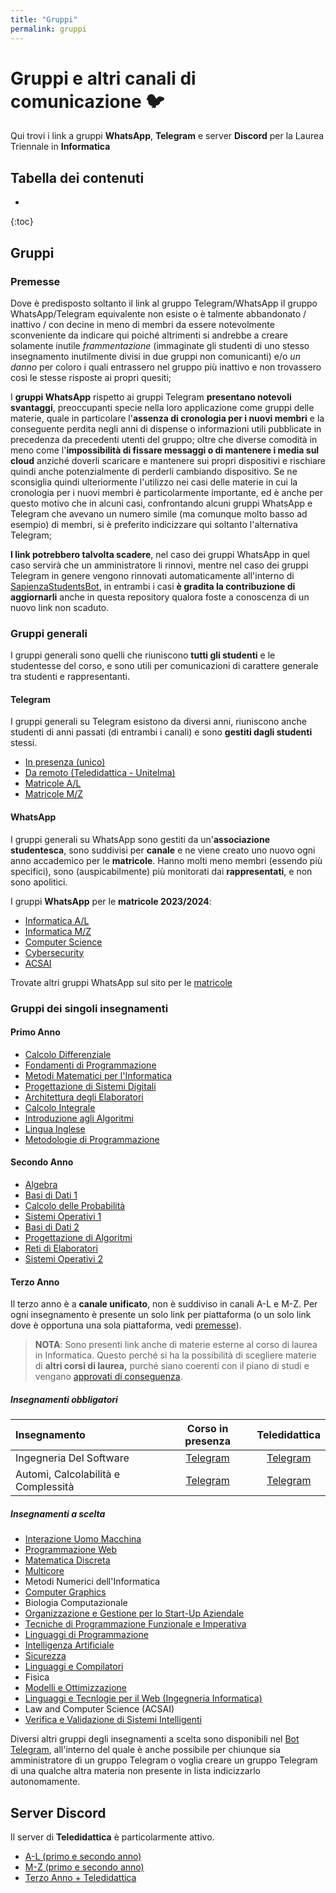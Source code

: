 ```yaml
---
title: "Gruppi"
permalink: gruppi
---
```


# Gruppi e altri canali di comunicazione 🐦

<!-- <p align="center"> -->
<!-- <p> -->
<!--   <img src="https://img.shields.io/badge/Discord-%235865F2.svg?style=for-the-badge&logo=discord&logoColor=white"> -->
<!--   <img src="https://img.shields.io/badge/WhatsApp-25D366?style=for-the-badge&logo=whatsapp&logoColor=white"> -->
<!--   <img src="https://img.shields.io/badge/Telegram-2CA5E0?style=for-the-badge&logo=telegram&logoColor=white"> -->
<!--   <img src="https://img.shields.io/badge/Facebook-%231877F2.svg?style=for-the-badge&logo=Facebook&logoColor=white"> -->
<!-- </p> -->
<!-- La seguente pagina contiene i link ai gruppi di comunicazione come **WhatsApp**, **Telegram** e **Discord** per ogni insegnamento della laurea triennale in Informatica e per i gruppi generali di ogni Anno Accademico. -->

Qui trovi i link a gruppi **WhatsApp**, **Telegram** e server **Discord** per la Laurea Triennale in **Informatica**

## Tabella dei contenuti
* 
{:toc}

## Gruppi

### Premesse

Dove è predisposto soltanto il link al gruppo Telegram/WhatsApp il gruppo WhatsApp/Telegram equivalente non esiste o è talmente abbandonato / inattivo / con decine in meno di membri da essere notevolmente sconveniente da indicare qui poiché altrimenti si andrebbe a creare solamente inutile _frammentazione_ (immaginate gli studenti di uno stesso insegnamento inutilmente divisi in due gruppi non comunicanti) e/o _un danno_ per coloro i quali entrassero nel gruppo più inattivo e non trovassero così le stesse risposte ai propri quesiti;

I **gruppi WhatsApp** rispetto ai gruppi Telegram **presentano notevoli svantaggi**, preoccupanti specie nella loro applicazione come gruppi delle materie, quale in particolare l'**assenza di cronologia per i nuovi membri** e la conseguente perdita negli anni di dispense o informazioni utili pubblicate in precedenza da precedenti utenti del gruppo; oltre che diverse comodità in meno come l'**impossibilità di fissare messaggi o di mantenere i media sul cloud** anziché doverli scaricare e mantenere sui propri dispositivi e rischiare quindi anche potenzialmente di perderli cambiando dispositivo. Se ne sconsiglia quindi ulteriormente l'utilizzo nei casi delle materie in cui la cronologia per i nuovi membri è particolarmente importante, ed è anche per questo motivo che in alcuni casi, confrontando alcuni gruppi WhatsApp e Telegram che avevano un numero simile (ma comunque molto basso ad esempio) di membri, si è preferito indicizzare qui soltanto l'alternativa Telegram;

**I link potrebbero talvolta scadere**, nel caso dei gruppi WhatsApp in quel caso servirà che un amministratore li rinnovi, mentre nel caso dei gruppi Telegram in genere vengono rinnovati automaticamente all'interno di [SapienzaStudentsBot](https://telegram.me/SapienzaStudentsBot), in entrambi i casi **è gradita la contribuzione di aggiornarli** anche in questa repository qualora foste a conoscenza di un nuovo link non scaduto.

### Gruppi generali

I gruppi generali sono quelli che riuniscono **tutti gli studenti** e le studentesse del corso, e sono utili per comunicazioni di carattere generale tra studenti e rappresentanti.

#### Telegram

I gruppi generali su Telegram esistono da diversi anni, riuniscono anche studenti di anni passati (di entrambi i canali) e sono **gestiti dagli studenti** stessi.

<!-- I gruppi generali su Telegram esistono da diversi anni e riuniscono tutti gli studenti e le studentesse  -->
<!-- (il gruppo in presenza è **unico**, non è separato per canali) -->
<!-- in particolare, nel caso del gruppo della triennale in presenza, sia gli studenti e le studentesse del canale A/L sia gli studenti e le studentesse del canale M/Z -->
<!-- | Descrizione | Link | -->
<!-- | :- | :-: | -->

- [In presenza (unico)](https://t.me/sapienzainformatica)
- [Da remoto (Teledidattica - Unitelma)](https://t.me/InformaticaSapienzaTeledidattica)
- [Matricole A/L](https://t.me/addlist/10sQnIhXeJ84ZWY0)
- [Matricole M/Z](https://t.me/addlist/4mgg0jzRSgUzNTZk)

#### WhatsApp

I gruppi generali su WhatsApp sono gestiti da un'**associazione studentesca**, sono suddivisi per **canale** e ne viene creato uno nuovo ogni anno accademico per le **matricole**. Hanno molti meno membri (essendo più specifici), sono (auspicabilmente) più monitorati dai **rappresentati**, e non sono apolitici.

<!-- I gruppi generali su WhatsApp sono gestiti da un'**associazione studentesca**, sono suddivisi per **canale** e ne viene creato uno nuovo ogni anno accademico per le **matricole**. Rispetto ai gruppi Telegram non godono quindi di apoliticità e di una platea molto più ampia di membri (quelli di tutti i canali e di tutti gli anni accademici) ma sono più specifici e auspicabilmente più monitorati dai rappresentanti per eventuali dubbi di rappresentanza. -->

I gruppi **WhatsApp** per le **matricole 2023/2024**:

- [Informatica A/L](https://chat.whatsapp.com/LQ7URHEodWwFy9lef532ZJ) 
- [Informatica M/Z](https://chat.whatsapp.com/FrQywvsNDReB6vfTv6NElO)
- [Computer Science](https://chat.whatsapp.com/HyHzjj4ypC6BghNiTSukIQ) 
- [Cybersecurity]( https://chat.whatsapp.com/HGqjF3YPYIq8sjMNEcZi7A)
- [ACSAI](https://chat.whatsapp.com/H4XKATjNMqxIhauBHv2JGI)

Trovate altri gruppi WhatsApp sul sito per le [matricole](https://sites.google.com/uniroma1.it/matricolesapienza/home-page?authuser=0)
<!-- | Anno | Canale A-L | Canale M-Z | Gruppo Unico | -->
<!-- | :--- | :--------: | :--------: | -->
<!-- | 2023-2024 | [Link](https://chat.whatsapp.com/LQ7URHEodWwFy9lef532ZJ) | [Link](https://chat.whatsapp.com/FrQywvsNDReB6vfTv6NElO) | - | -->
<!-- | 2022-2023 | [Link](https://chat.whatsapp.com/G0JFRbnfH2tGNvG5aoGDfq) | [Link](https://chat.whatsapp.com/DiYRHHGhn9VIOtXxD7KAAK) | - | -->
<!-- | 2021-2022 | [Link](https://chat.whatsapp.com/IB4KHEu0R7tCz5G8PWPWOz) | [Link](https://chat.whatsapp.com/JkcRXRSx8S65IuASUAsXVb) | - |  -->
<!-- | 2020-2021 | [Link](https://chat.whatsapp.com/K24g7YAuRqw9Fi92gHmLGd) | [Link](https://chat.whatsapp.com/Cw7HNwLDmb3KWlhbHiaB0y) | [Link](https://chat.whatsapp.com/BmXr67w2jnmBV4EldlwtJZ) | -->

### Gruppi dei singoli insegnamenti

#### Primo Anno

- [Calcolo Differenziale](https://t.me/+Cw_63BoRvE03YmM0)
- [Fondamenti di Programmazione](https://t.me/+NQ8H6iLHOIIwMzM0)
- [Metodi Matematici per l'Informatica](https://t.me/+m_-WkFEmQzdmZDZk)
- [Progettazione di Sistemi Digitali](https://t.me/+hr9OFwWWGCZhODU0)
- [Architettura degli Elaboratori](https://t.me/+2PAqwS4raLY4N2U0)
- [Calcolo Integrale](https://t.me/+lnnFbmFQNNBjNGRk)
- [Introduzione agli Algoritmi](https://t.me/+wJY633Yc1pUxMjk0)
- [Lingua Inglese](https://t.me/+clLwVwTLUHk3YzM0)
- [Metodologie di Programmazione](https://t.me/+8iyKxeRgfXtmY2Y0)

<!-- | Insegnamento | Gruppo |  -->
<!-- | :- | :-: | -->
<!-- | Calcolo Differenziale | [Telegram](https://t.me/+Cw_63BoRvE03YmM0) | -->
<!-- | Fondamenti di Programmazione | [Telegram](https://t.me/+NQ8H6iLHOIIwMzM0) | -->
<!-- | Metodi Matematici per l'Informatica | [Telegram](https://t.me/+m_-WkFEmQzdmZDZk) | -->
<!-- | Progettazione di Sistemi Digitali | [Telegram](https://t.me/+hr9OFwWWGCZhODU0) | -->
<!-- | Architettura degli Elaboratori | [Telegram](https://t.me/+2PAqwS4raLY4N2U0) | -->
<!-- | Calcolo Integrale | [Telegram](https://t.me/+lnnFbmFQNNBjNGRk) | -->
<!-- | Introduzione agli Algoritmi | [Telegram](https://t.me/+wJY633Yc1pUxMjk0) | -->
<!-- | Lingua Inglese | [Telegram](https://t.me/+clLwVwTLUHk3YzM0) | -->
<!-- | Metodologie di Programmazione | [Telegram](https://t.me/+8iyKxeRgfXtmY2Y0) | -->

#### Secondo Anno

- [Algebra](https://t.me/+798mXLThj_JmYTBk)
- [Basi di Dati 1](https://t.me/+eRVplF3Va3dlNDJk)
- [Calcolo delle Probabilità](https://t.me/+Dq6lPczRbJtmNmVk)
- [Sistemi Operativi 1](https://t.me/+oF0ppISY8EFmOTZk)
- [Basi di Dati 2](https://t.me/+xTuUWRfneSwwMjBk)
- [Progettazione di Algoritmi](https://t.me/+qtCCTLlBW4pjY2Jk)
- [Reti di Elaboratori](https://t.me/+vNSkWJUgs9Y1MzFk)
- [Sistemi Operativi 2](https://t.me/+PzNOzkmwVio4Nzg0)

<!-- | Insegnamento | Gruppo | -->
<!-- | :- | :-: | -->
<!-- | Algebra | [Telegram](https://t.me/+798mXLThj_JmYTBk) | -->
<!-- | Basi di Dati 1 | [Telegram](https://t.me/+eRVplF3Va3dlNDJk) | -->
<!-- | Calcolo delle Probabilità | [Telegram](https://t.me/+Dq6lPczRbJtmNmVk) | -->
<!-- | Sistemi Operativi 1 | [Telegram](https://t.me/+oF0ppISY8EFmOTZk) | -->
<!-- | Basi di Dati 2 | [Telegram](https://t.me/+xTuUWRfneSwwMjBk) | -->
<!-- | Progettazione di Algoritmi &emsp; &emsp; &emsp; &emsp; | [Telegram](https://t.me/+qtCCTLlBW4pjY2Jk) | -->
<!-- | Reti di Elaboratori| [Telegram](https://t.me/+vNSkWJUgs9Y1MzFk) | -->
<!-- | Sistemi Operativi 2 | [Telegram](https://t.me/+PzNOzkmwVio4Nzg0) | -->

#### Terzo Anno

Il terzo anno è a **canale unificato**, non è suddiviso in canali A-L e M-Z. Per ogni insegnamento è presente un solo link per piattaforma (o un solo link dove è opportuna una sola piattaforma, vedi [premesse](#gruppi-dei-singoli-insegnamenti)).

> **NOTA**: Sono presenti link anche di materie esterne al corso di laurea in Informatica. Questo perché si ha la possibilità di scegliere materie di **altri corsi di laurea,** purché siano coerenti con il piano di studi e vengano [approvati di conseguenza](./percorso-formativo#come-scegliere-gli-esami-esterni).

##### Insegnamenti obbligatori

| Insegnamento | Corso in presenza | Teledidattica |
| :- | :-: | :-: |
| Ingegneria Del Software | [Telegram](https://t.me/+u6hEDMJqXsNhZjk0) | [Telegram](https://t.me/+ziirbiKQi2g5ZjU0) |
| Automi, Calcolabilità e Complessità | [Telegram](https://t.me/+u6hEDMJqXsNhZjk0) | [Telegram](https://t.me/+cyF-V6dnurcyNGQ0) |

##### Insegnamenti a scelta

<!-- | Insegnamento | Gruppo unico | -->
<!-- | :----------: | :----------: | -->

- [Interazione Uomo Macchina](https://t.me/+SH7YpeAP-WpNXCC_)
- [Programmazione Web](https://t.me/+SNkXYOYD8edMJ4TS)
- [Matematica Discreta](https://t.me/+x5k6q2yrsztlOWVk)
- [Multicore](https://t.me/+VBYueH15i5bz6MZv)
- Metodi Numerici dell'Informatica
- [Computer Graphics](https://t.me/+UkvugTa0Bxm0nA4t)
- Biologia Computazionale
- [Organizzazione e Gestione per lo Start-Up Aziendale](https://t.me/+UwPBxAs2d1t1DyEO)
- [Tecniche di Programmazione Funzionale e Imperativa](https://t.me/+FX62ifPquP9kODA8)
- [Linguaggi di Programmazione](https://t.me/+WMcOOMn-dTLBVtQq)
- [Intelligenza Artificiale](https://t.me/+ScQeqz7Ij1hglCy-)
- [Sicurezza](https://t.me/+VOfFTJId_33Juoly)
- [Linguaggi e Compilatori](https://t.me/+SpmBS1GeLmVO-4ff)
- Fisica
- [Modelli e Ottimizzazione](https://t.me/+TyMj4NBvh8pVeId9)
- [Linguaggi e Tecnlogie per il Web (Ingegneria Informatica)](https://t.me/+VHTJ59xpWcgjLkl8)
- Law and Computer Science (ACSAI)
- [Verifica e Validazione di Sistemi Intelligenti](https://t.me/+VD1dKb1M777XscAU)

Diversi altri gruppi degli insegnamenti a scelta sono disponibili nel [Bot Telegram](https://t.me/SapienzaStudentsBot), all'interno del quale è anche possibile per chiunque sia amministratore di un gruppo Telegram o voglia creare un gruppo Telegram di una qualche altra materia non presente in lista indicizzarlo autonomamente.

## Server Discord

Il server di **Teledidattica** è particolarmente attivo.

- [A-L (primo e secondo anno)](https://discord.gg/QEzjgwnjTp) 
- [M-Z (primo e secondo anno)](https://discord.gg/APKFM5V5ed) 
- [Terzo Anno + Teledidattica](https://discord.gg/Wg94weSeq3)

<!-- La seguente tabella contiene link ai Server Discord di ogni anno e canale -->
<!-- I link ai Server Discord -->
<!-- | Canale | Canale A/L | Canale M/Z | Teledidattica | -->
<!-- | :----: | :--------: | :--------: | :-----------: | -->
<!-- | 1° anno | [UNISCITI](https://discord.gg/QEzjgwnjTp) | [UNISCITI](https://discord.gg/APKFM5V5ed) | — | -->
<!-- | 2° anno | [UNISCITI](https://discord.gg/QEzjgwnjTp) | [UNISCITI](https://discord.gg/APKFM5V5ed) | — | -->
<!-- | 3° anno | [UNISCITI](https://discord.gg/Wg94weSeq3) | [UNISCITI](https://discord.gg/Wg94weSeq3) | [UNISCITI](https://discord.gg/Wg94weSeq3) | -->
